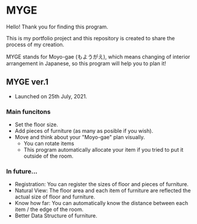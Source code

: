 # MYGE
Hello! Thank you for finding this program.

This is my portfolio project and this repository is created to share the process of my creation.

MYGE stands for Moyo-gae (もようがえ), which means changing of interior arrangement in Japanese, so this program will help you to plan it! 

## MYGE ver.1
- Launched on 25th July, 2021.
### Main funcitons
- Set the floor size.
- Add pieces of furniture (as many as posible if you wish).
- Move and think about your "Moyo-gae" plan visually.
  - You can rotate items
  - This program automatically allocate your item if you tried to put it outside of the room.

### In future...
- Registration: You can register the sizes of floor and pieces of furniture.
- Natural View: The floor area and each item of furniture are reflected the actual size of floor and furniture.
- Know how far: You can automatically know the distance between each item / the edge of the room.
- Better Data Structure of furniture.
